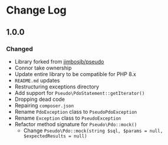 # Change Log

## 1.0.0

### Changed

- Library forked from [jimbosjb/pseudo](https://github.com/jimbojsb/pseudo)
- Connor take ownership
- Update entire library to be compatible for PHP 8.x
- `README.md` updates
- Restructuring exceptions directory
- Add support for `Pseudo\PdoStatement::getIterator()`
- Dropping dead code
- Repairing `composer.json`
- Rename `PdoException` class to `PseudoPdoException`
- Rename `Exception` class to `PseudoException`
- Refactor method signature for `Pseudo\Pdo::mock()`
  - Change `Pseudo\Pdo::mock(string $sql, $params = null, $expectedResults = null)` 
